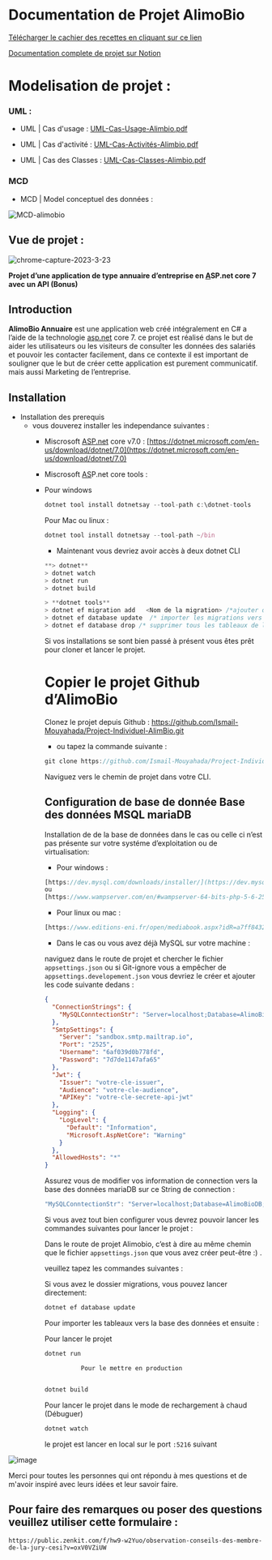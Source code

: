 # Documentation de Projet AlimoBio

 
[Télécharger le cachier des recettes en cliquant sur ce lien ](https://github.com/Ismail-Mouyahada/Project-Individuel-AlimBio/files/11341774/Cachiers-recettes.xlsx)
 
 [Documentation complete de projet sur Notion](https://chip-screw-15d.notion.site/Documentation-de-Projet-AlimoBio-c5fb3d64f65d4bcd89d914a0f44af283)

# Modelisation de projet :


### UML :
+  UML | Cas d'usage : 
[UML-Cas-Usage-Alimbio.pdf](https://github.com/Ismail-Mouyahada/Project-Individuel-AlimBio/files/11341306/UML-Cas-Usage-Alimbio.pdf)

+ UML | Cas d'activité : 
[UML-Cas-Activités-Alimbio.pdf](https://github.com/Ismail-Mouyahada/Project-Individuel-AlimBio/files/11341320/UML-Cas-Activites-Alimbio.pdf)

+ UML | Cas des Classes : 
[UML-Cas-Classes-Alimbio.pdf](https://github.com/Ismail-Mouyahada/Project-Individuel-AlimBio/files/11341322/UML-Cas-Classes-Alimbio.pdf)


### MCD
+ MCD | Model conceptuel des données :
 
![MCD-alimobio](https://user-images.githubusercontent.com/66369128/234806491-7e6fc68f-75b1-489a-9295-1681c9abcb50.png)

## Vue de projet :
![chrome-capture-2023-3-23](https://user-images.githubusercontent.com/66369128/234797510-157b27cc-845b-411d-8fe4-6b8d2679b932.gif)



**Projet d’une application de type annuaire d’entreprise en [A](http://Asp.net)SP.net core 7 avec un API (Bonus)**

## **Introduction**

**AlimoBio Annuaire** est une application web créé intégralement en C# a l’aide de la technologie [asp.net](http://asp.net) core 7. ce projet est réalisé dans le but de aider les utilisateurs ou les visiteurs de consulter les données des salariés et pouvoir les contacter facilement, dans ce contexte il est important de souligner que le but de créer cette application est purement communicatif. mais aussi Marketing de l’entreprise.

## Installation

- Installation des prerequis
    - vous douverez installer les independance suivantes :
        - Miscrosoft [ASP.net](http://ASP.net) core v7.0     : [https://dotnet.microsoft.com/en-us/download/dotnet/7.0](https://dotnet.microsoft.com/en-us/download/dotnet/7.0)
        - Miscrosoft [AS](http://ASP.net)P.net core tools  :
        - Pour windows
            
            ```jsx
            dotnet tool install dotnetsay --tool-path c:\dotnet-tools
            ```
            
            Pour Mac ou linux :
            
            ```jsx
            dotnet tool install dotnetsay --tool-path ~/bin
            ```
            
            - Maintenant vous devriez avoir accès à deux dotnet CLI
            
            ```jsx
            **> dotnet** 
            > dotnet watch
            > dotnet run
            > dotnet build
            ```
            
            ```jsx
            > **dotnet tools** 
            > dotnet ef migration add   <Nom de la migration> /*ajouter des migrations*/
            > dotnet ef database update  /* importer les migrations vers la DB */
            > dotnet ef database drop /* supprimer tous les tableaux de la DB */
            ```
            
            Si vos installations se sont bien passé à présent vous êtes prêt pour cloner et lancer le projet. 
            
            # Copier le projet Github d’AlimoBio
            
            Clonez le projet depuis Github : https://github.com/Ismail-Mouyahada/Project-Individuel-AlimBio.git
            
            - ou tapez la commande suivante :
            
            ```jsx
            git clone https://github.com/Ismail-Mouyahada/Project-Individuel-AlimBio.git
            ```
            
            Naviguez vers le chemin de projet dans votre CLI.
            
            ## Configuration de base de donnée Base des données MSQL mariaDB
            
            Installation de de la base de données dans le cas ou celle ci n’est pas présente sur votre systéme d’exploitation ou de virtualisation:
            
            - Pour windows :
            
            ```jsx
            [https://dev.mysql.com/downloads/installer/](https://dev.mysql.com/downloads/installer/)
            ou
            [https://www.wampserver.com/en/#wampserver-64-bits-php-5-6-25-php-7](https://www.wampserver.com/en/#wampserver-64-bits-php-5-6-25-php-7)
            ```
            
             
            
            - Pour linux ou mac :
            
            ```jsx
            [https://www.editions-eni.fr/open/mediabook.aspx?idR=a7ff8432c574a7288c54d6351745dab9](https://www.editions-eni.fr/open/mediabook.aspx?idR=a7ff8432c574a7288c54d6351745dab9)
            ```
            
            - Dans le cas ou vous avez déjà MySQL sur votre machine :
            
            naviguez dans le route de projet et chercher le fichier `appsettings.json` ou si Git-ignore vous a empêcher de `appsettings.developement.json` vous devriez le créer et ajouter les code suivante dedans : 
            
            ```json
            {
              "ConnectionStrings": {
                "MySQLConntectionStr": "Server=localhost;Database=AlimoBioDB;Uid=root;Pwd=root;"
              },
              "SmtpSettings": {
                "Server": "sandbox.smtp.mailtrap.io",
                "Port": "2525",
                "Username": "6af039d0b778fd",
                "Password": "7d7de1147afa65"
              },
              "Jwt": {
                "Issuer": "votre-cle-issuer",
                "Audience": "votre-cle-audience",
                "APIKey": "votre-cle-secrete-api-jwt"
              },
              "Logging": {
                "LogLevel": {
                  "Default": "Information",
                  "Microsoft.AspNetCore": "Warning"
                }
              },
              "AllowedHosts": "*"
            }
            ```
            
            Assurez vous de modifier vos information de connection vers la base des données mariaDB sur ce String de connection : 
            
            ```jsx
            "MySQLConntectionStr": "Server=localhost;Database=AlimoBioDB;Uid=nom_utilisateur;Pwd=Mot_de_passe;"
            ```
            
            Si vous avez tout bien configurer vous devrez pouvoir lancer les commandes suivantes pour lancer le projet : 
            
            Dans le route de projet Alimobio, c’est à dire au même chemin que le fichier `appsettings.json` que vous avez créer peut-être :) . 
            
            veuillez  tapez les commandes suivantes : 
            
            Si vous avez le dossier migrations, vous pouvez lancer directement:
            
            ```jsx
            dotnet ef database update 
            ```
            
            Pour importer les tableaux vers la base des données et ensuite : 
            
            Pour lancer le projet
            
            ```jsx
            dotnet run 
            ```
            
                        Pour le mettre en production 
            
            ```jsx
            
            dotnet build
            ```
            
            Pour lancer le projet dans le mode de rechargement à chaud  (Débuguer)
            
            ```jsx
            dotnet watch
            ```
            
 
            le projet est lancer en local sur le port `:5216` suivant
            
            
 ![image](https://user-images.githubusercontent.com/66369128/234809236-abba864b-bd11-477f-aa7a-3f8e3bed056d.png)


Merci pour toutes les personnes qui ont répondu à mes questions et de m'avoir inspiré avec leurs idées et leur savoir faire.

## Pour faire des remarques ou poser des questions veuillez utiliser cette formulaire : 

    
    https://public.zenkit.com/f/hw9-w2Yuo/observation-conseils-des-membre-de-la-jury-cesi?v=oxV0VZiUW  
    
